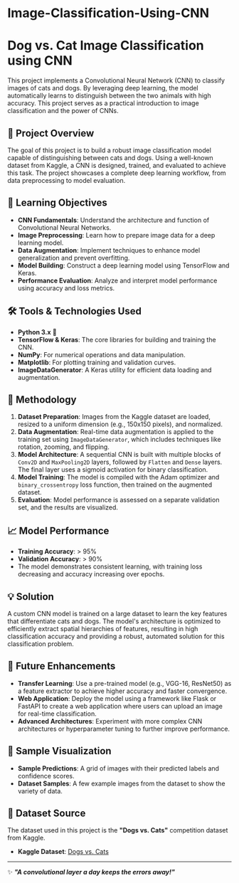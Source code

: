 # Image-Classification-Using-CNN
# Dog vs. Cat Image Classification using CNN

This project implements a Convolutional Neural Network (CNN) to classify images of cats and dogs. By leveraging deep learning, the model automatically learns to distinguish between the two animals with high accuracy. This project serves as a practical introduction to image classification and the power of CNNs.

## 🚀 Project Overview

The goal of this project is to build a robust image classification model capable of distinguishing between cats and dogs. Using a well-known dataset from Kaggle, a CNN is designed, trained, and evaluated to achieve this task. The project showcases a complete deep learning workflow, from data preprocessing to model evaluation.

## 🎯 Learning Objectives

  - **CNN Fundamentals**: Understand the architecture and function of Convolutional Neural Networks.
  - **Image Preprocessing**: Learn how to prepare image data for a deep learning model.
  - **Data Augmentation**: Implement techniques to enhance model generalization and prevent overfitting.
  - **Model Building**: Construct a deep learning model using TensorFlow and Keras.
  - **Performance Evaluation**: Analyze and interpret model performance using accuracy and loss metrics.

## 🛠️ Tools & Technologies Used

  - **Python 3.x** 🐍
  - **TensorFlow & Keras**: The core libraries for building and training the CNN.
  - **NumPy**: For numerical operations and data manipulation.
  - **Matplotlib**: For plotting training and validation curves.
  - **ImageDataGenerator**: A Keras utility for efficient data loading and augmentation.

## 🔬 Methodology

1.  **Dataset Preparation**: Images from the Kaggle dataset are loaded, resized to a uniform dimension (e.g., 150x150 pixels), and normalized.
2.  **Data Augmentation**: Real-time data augmentation is applied to the training set using `ImageDataGenerator`, which includes techniques like rotation, zooming, and flipping.
3.  **Model Architecture**: A sequential CNN is built with multiple blocks of `Conv2D` and `MaxPooling2D` layers, followed by `Flatten` and `Dense` layers. The final layer uses a sigmoid activation for binary classification.
4.  **Model Training**: The model is compiled with the Adam optimizer and `binary_crossentropy` loss function, then trained on the augmented dataset.
5.  **Evaluation**: Model performance is assessed on a separate validation set, and the results are visualized.

## 📈 Model Performance

  - **Training Accuracy**: \> 95%
  - **Validation Accuracy**: \> 90%
  - The model demonstrates consistent learning, with training loss decreasing and accuracy increasing over epochs.

## 💡 Solution

A custom CNN model is trained on a large dataset to learn the key features that differentiate cats and dogs. The model's architecture is optimized to efficiently extract spatial hierarchies of features, resulting in high classification accuracy and providing a robust, automated solution for this classification problem.

## 🔮 Future Enhancements

  - **Transfer Learning**: Use a pre-trained model (e.g., VGG-16, ResNet50) as a feature extractor to achieve higher accuracy and faster convergence.
  - **Web Application**: Deploy the model using a framework like Flask or FastAPI to create a web application where users can upload an image for real-time classification.
  - **Advanced Architectures**: Experiment with more complex CNN architectures or hyperparameter tuning to further improve performance.

## 🎨 Sample Visualization

  - **Sample Predictions**: A grid of images with their predicted labels and confidence scores.
  - **Dataset Samples**: A few example images from the dataset to show the variety of data.

## 📂 Dataset Source

The dataset used in this project is the **"Dogs vs. Cats"** competition dataset from Kaggle.

  - **Kaggle Dataset**: [Dogs vs. Cats](https://www.kaggle.com/c/dogs-vs-cats/data)

-----

✨ ***"A convolutional layer a day keeps the errors away\!"***

